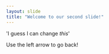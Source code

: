 ```yaml
---
layout: slide
title: "Welcome to our second slide!"
---
```

'I guess I can change *this*'

Use the left arrow to go back!
